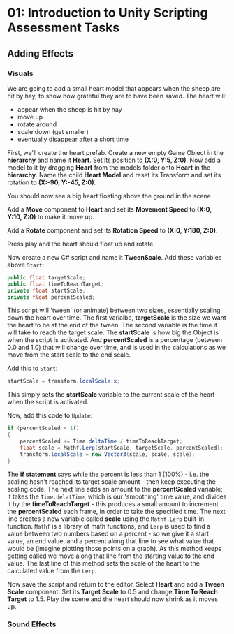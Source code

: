 # 01: Introduction to Unity Scripting Assessment Tasks

## Adding Effects

### Visuals

We are going to add a small heart model that appears when the sheep are hit by hay, to show how grateful they are to have been saved. The heart will:

- appear when the sheep is hit by hay
- move up
- rotate around
- scale down (get smaller)
- eventually disappear after a short time

First, we'll create the heart prefab. Create a new empty Game Object in the **hierarchy** and name it **Heart**. Set its position to **(X:0, Y:5, Z:0)**. Now add a model to it by dragging **Heart** from the models folder onto **Heart** in the **hierarchy**. Name the child **Heart Model** and reset its Transform and set its rotation to **(X:-90, Y:-45, Z:0)**.

You should now see a big heart floating above the ground in the scene.

Add a **Move** component to **Heart** and set its **Movement Speed** to **(X:0, Y:10, Z:0)** to make it move up.

Add a **Rotate** component and set its **Rotation Speed** to **(X:0, Y:180, Z:0)**.

Press play and the heart should float up and rotate.

Now create a new C# script and name it **TweenScale**. Add these variables above `Start`:

```csharp
public float targetScale; 
public float timeToReachTarget; 
private float startScale;  
private float percentScaled; 
```

This script will 'tween' (or animate) between two sizes, essentially scaling down the heart over time. The first varialbe, **targetScale** is the size we want the heart to be at the end of the tween. The second variable is the time it will take to reach the target scale. The **startScale** is how big the Object is when the script is activated. And **percentScaled** is a percentage (between 0.0 and 1.0) that will change over time, and is used in the calculations as we move from the start scale to the end scale.

Add this to `Start`:

```csharp
startScale = transform.localScale.x;
```

This simply sets the **startScale** variable to the current scale of the heart when the script is activated.

Now, add this code to `Update`:

```csharp
if (percentScaled < 1f) 
{
    percentScaled += Time.deltaTime / timeToReachTarget; 
    float scale = Mathf.Lerp(startScale, targetScale, percentScaled); 
    transform.localScale = new Vector3(scale, scale, scale); 
}
```

The **if statement** says while the percent is less than 1 (100%) - i.e. the scaling hasn't reached its target scale amount - then keep executing the scaling code. The next line adds an amount to the **percentScaled** variable: it takes the `Time.delatTime`, which is our 'smoothing' time value, and divides it by the **timeToReachTarget** - this produces a small amount to increment the **percentScaled** each frame, in order to take the specified time. The next line creates a new variable called **scale** using the `Mathf.Lerp` built-in function. `Mathf` is a library of math functions, and `Lerp` is used to find a value between two numbers based on a percent - so we give it a start value, an end value, and a percent along that line to see what value that would be (imagine plotting those points on a graph). As this method keeps getting called we move along that line from the starting value to the end value. The last line of this method sets the scale of the heart to the calculated value from the `Lerp`.

Now save the script and return to the editor. Select **Heart** and add a **Tween Scale** component. Set its **Target Scale** to 0.5 and change **Time To Reach Target** to 1.5. Play the scene and the heart should now shrink as it moves up.

### Sound Effects

